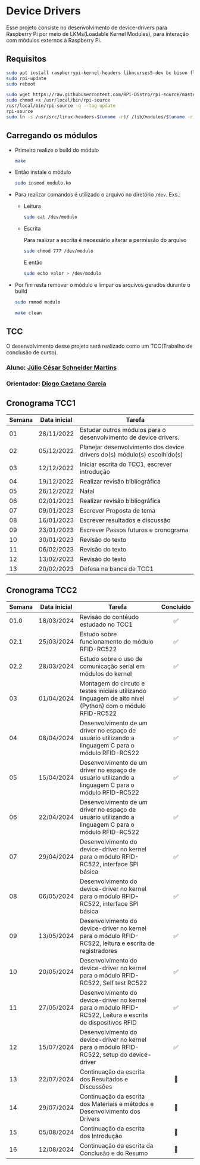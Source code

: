 # Device Drivers

Esse projeto consiste no desenvolvimento de device-drivers para Raspberry Pi por meio de LKMs(Loadable Kernel Modules), para interação com módulos externos à Raspberry Pi.

## Requisitos

```bash
sudo apt install raspberrypi-kernel-headers libncurses5-dev bc bison flex libssl-dev python2 rpi-update
sudo rpi-update
sudo reboot
```

```bash
sudo wget https://raw.githubusercontent.com/RPi-Distro/rpi-source/master/rpi-source -O /usr/local/bin/rpi-source
sudo chmod +x /usr/local/bin/rpi-source
/usr/local/bin/rpi-source -q --tag-update
rpi-source
sudo ln -s /usr/src/linux-headers-$(uname -r)/ /lib/modules/$(uname -r)/build
```

## Carregando os módulos

* Primeiro realize o build do módulo

    ```bash
    make
    ```

* Então instale o módulo

    ```bash
    sudo insmod modulo.ko
    ```

* Para realizar comandos é utilizado
 o arquivo no diretório `/dev`. Exs.:
  * Leitura

    ```bash
    sudo cat /dev/modulo
    ```
  * Escrita

    Para realizar a escrita é necessário alterar a permissão do arquivo

    ```bash
    sudo chmod 777 /dev/modulo
    ```

    E então

    ```bash
    sudo echo valor > /dev/modulo
    ```
* Por fim resta remover o módulo e limpar os arquivos gerados durante o build

    ```bash
    sudo rmmod modulo
    ```

    ```bash
    make clean
    ```

## TCC

O desenvolvimento desse projeto será realizado como um TCC(Trabalho de conclusão de curso).

### Aluno: [Júlio César Schneider Martins](https://github.com/jschneiderm98)
### Orientador: [Diogo Caetano Garcia](https://github.com/DiogoCaetanoGarcia)

## Cronograma TCC1

| Semana | Data inicial | Tarefa |
| - | - | - |
| 01 | 28/11/2022 | Estudar outros módulos para o desenvolvimento de device drivers. |
| 02 | 05/12/2022 | Planejar desenvolvimento dos device drivers do(s) módulo(s) escolhido(s)  |
| 03 | 12/12/2022 | Iniciar escrita do TCC1, escrever introdução |
| 04 | 19/12/2022 | Realizar revisão bibliográfica |
| 05 | 26/12/2022 | Natal |
| 06 | 02/01/2023 | Realizar revisão bibliográfica |
| 07 | 09/01/2023 | Escrever Proposta de tema |
| 08 | 16/01/2023 | Escrever resultados e discussão |
| 09 | 23/01/2023 | Escrever Passos futuros e cronograma |
| 10 | 30/01/2023 | Revisão do texto |
| 11 | 06/02/2023 | Revisão do texto |
| 12 | 13/02/2023 | Revisão do texto |
| 13 | 20/02/2023 | Defesa na banca de TCC1 |

## Cronograma TCC2
| Semana | Data inicial | Tarefa | Concluido |
| - | - | - | - |
| 01.0 | 18/03/2024 | Revisão do contéudo estudado no TCC1 | <center>:white_check_mark:</center> |
| 02.1 | 25/03/2024 | Estudo sobre funcionamento do módulo RFID-RC522 | <center>:white_check_mark:</center> |
| 02.2 | 28/03/2024 | Estudo sobre o uso de comunicação serial em módulos do kernel | <center>:white_check_mark:</center> |
| 03 | 01/04/2024 | Montagem do circuto e testes iniciais utilizando linguagem de alto nível (Python) com o módulo RFID-RC522 | <center>:white_check_mark:</center> |
| 04 | 08/04/2024 | Desenvolvimento de um driver no espaço de usuário utilizando a linguagem C para o módulo RFID-RC522 | <center>:white_check_mark:</center> |
| 05 | 15/04/2024 | Desenvolvimento de um driver no espaço de usuário utilizando a linguagem C para o módulo RFID-RC522 | <center>:white_check_mark:</center> |
| 06 | 22/04/2024 | Desenvolvimento de um driver no espaço de usuário utilizando a linguagem C para o módulo RFID-RC522 | <center>:white_check_mark:</center> |
| 07 | 29/04/2024 | Desenvolvimento do device-driver no kernel para o módulo RFID-RC522, interface SPI básica | <center>:white_check_mark:</center> |
| 08 | 06/05/2024 | Desenvolvimento do device-driver no kernel para o módulo RFID-RC522, interface SPI básica | <center>:white_check_mark:</center> |
| 09 | 13/05/2024 | Desenvolvimento do device-driver no kernel para o módulo RFID-RC522, leitura e escrita de registradores | <center>:white_check_mark:</center> |
| 10 | 20/05/2024 | Desenvolvimento do device-driver no kernel para o módulo RFID-RC522, Self test RC522 | <center>:white_check_mark:</center> |
| 11 | 27/05/2024 | Desenvolvimento do device-driver no kernel para o módulo RFID-RC522, Leitura e escrita de dispositivos RFID | <center>:white_check_mark:</center> |
| 12 | 15/07/2024 | Desenvolvimento do device-driver no kernel para o módulo RFID-RC522, setup do device-driver | <center>:white_check_mark:</center> |
| 13 | 22/07/2024 | Continuação da escrita dos Resultados e Discussões |<center>:black_square_button:</center>  |
| 14 | 29/07/2024 | Continuação da escrita dos Materiais e métodos e Desenvolvimento dos Drivers | <center>:black_square_button:</center> |
| 15 | 05/08/2024 | Continuação da escrita dos Introdução | <center>:black_square_button:</center> |
| 16 | 12/08/2024 | Continuação da escrita da Conclusão e do Resumo | <center>:black_square_button:</center> |
